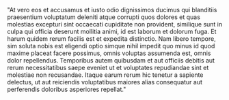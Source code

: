 "At vero eos et accusamus et iusto odio dignissimos ducimus qui 
blanditiis praesentium voluptatum deleniti atque corrupti quos
dolores et quas molestias excepturi sint occaecati cupiditate non
provident, similique sunt in culpa qui officia deserunt
mollitia animi, id est laborum et dolorum fuga.
Et harum quidem rerum facilis est et expedita distinctio.
Nam libero tempore, sim soluta nobis est eligendi optio
simque nihil impedit quo minus id quod maxime placeat
facere possimus, omnis voluptas assumenda est, omnis
dolor repellendus. Temporibus autem quibusdam et aut
officiis debitis aut rerum necessitatibus saepe eveniet
ut et voluptates repudiandae sint et molestiae non recusandae.
Itaque earum rerum hic tenetur a sapiente delectus, ut aut
reiciendis voluptatibus maiores alias consequatur aut perferendis
doloribus asperiores repellat."
